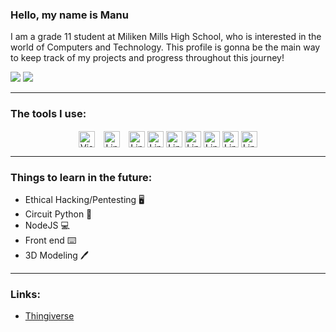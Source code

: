 ### Hello, my name is Manu 

I am a grade 11 student at Miliken Mills High School, who is interested in the world of Computers and Technology. This profile is gonna be the main way to keep track of my projects and progress throughout this journey!


![](https://github-readme-stats.vercel.app/api?username=ManuNarula&&show_icons=true&title_color=FFFFFF&icon_color=006596&text_color=81A3CF&bg_color=25272C)
![](https://github-readme-stats.vercel.app/api/top-langs/?username=ManuNarula&&show_icons=true&title_color=FFFFFF&icon_color=006596&text_color=81A3CF&bg_color=25272C&layout=compact)

---
### The tools I use: 
<div align="center">
<img align="middle" alt="Visual Studio Code" width="26px" src="https://cdn.jsdelivr.net/gh/devicons/devicon/icons/vscode/vscode-original.svg" style="padding-right:10px;" />
<img align="middle" alt="Linux" width="26px" src="https://cdn.jsdelivr.net/gh/devicons/devicon/icons/linux/linux-original.svg" style="padding-right:10px;" />
<img align="middle" alt="Linux" width="26px" src="https://cdn.jsdelivr.net/gh/devicons/devicon/icons/bash/bash-plain.svg"  />
<img align="middle" alt="Linux" width="26px" src="https://cdn.jsdelivr.net/gh/devicons/devicon/icons/github/github-original.svg" />
<img align="middle" alt="Linux" width="26px" src="https://cdn.jsdelivr.net/gh/devicons/devicon/icons/vim/vim-original.svg" />
<img align="middle" alt="Linux" width="26px" src="https://cdn.jsdelivr.net/gh/devicons/devicon/icons/arduino/arduino-original-wordmark.svg" />
<img align="middle" alt="Linux" width="26px" src="https://cdn.jsdelivr.net/gh/devicons/devicon/icons/raspberrypi/raspberrypi-original.svg" />
<img align="middle" alt="Linux" width="26px" src="https://cdn.jsdelivr.net/gh/devicons/devicon/icons/python/python-original-wordmark.svg" />
<img align="middle" alt="Linux" width="26px" src="https://cdn.jsdelivr.net/gh/devicons/devicon/icons/markdown/markdown-original.svg" />


---
<div align="left">

### Things to learn in the future: 
+ Ethical Hacking/Pentesting 🖥️
+ Circuit Python 🐍
+ NodeJS 💻
+ Front end ⌨️
+ 3D Modeling 🖊️

--- 
### Links: 
+ [Thingiverse](https://www.thingiverse.com/25/designs)

<!--
**ManuNarula/ManuNarula** is a ✨ _special_ ✨ repository because its `README.md` (this file) appears on your GitHub profile.

Here are some ideas to get you started:

- 🔭 I’m currently working on ...
- 🌱 I’m currently learning ...
- 👯 I’m looking to collaborate on ...
- 🤔 I’m looking for help with ...
- 💬 Ask me about ...
- 📫 How to reach me: ...
- 😄 Pronouns: ...
- ⚡ Fun fact: ...
-->
